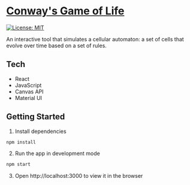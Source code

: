 # [Conway's Game of Life](https://gameoflifeconway.netlify.app)

[![License: MIT](https://img.shields.io/badge/License-MIT-yellow.svg)](https://opensource.org/licenses/MIT)

An interactive tool that simulates a cellular automaton: a set of cells that evolve over time based on a set of rules.

## Tech

- React
- JavaScript
- Canvas API
- Material UI

## Getting Started

1. Install dependencies
```js
npm install
```
2. Run the app in development mode
```js
npm start
```
3. Open http://localhost:3000 to view it in the browser
